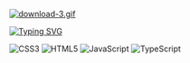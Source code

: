<!-- [![download-2.gif](https://i.postimg.cc/y8Bp7M5b/download-2.gif)](https://music.yandex.ru/users/akido-rus/playlists/1001) -->

<!-- [![Typing SVG](https://readme-typing-svg.demolab.com?font=Fira+Code&duration=10000&pause=100&color=3AF702&random=false&width=500&height=30&lines=The+Life+of+Coder;A+playlist+for+a+carefree+coding+session.)](https://music.yandex.ru/users/akido-rus/playlists/1001) -->

[![download-3.gif](https://i.postimg.cc/XN2LFZr4/download-3.gif)](https://music.yandex.ru/users/akido-rus/playlists/1001)

[![Typing SVG](https://readme-typing-svg.demolab.com?font=Fira+Code&duration=10000&pause=500&random=false&width=650&lines=Hi!+My+name+is+Oleg%2C+I+am+a+novice+Frontend+developer;currently+studying+at+the+cool+programming+school+;IT-INCUBATOR)](https://it-incubator.io/)

![CSS3](https://img.shields.io/badge/css3-%231572B6.svg?style=for-the-badge&logo=css3&logoColor=white)
![HTML5](https://img.shields.io/badge/html5-%23E34F26.svg?style=for-the-badge&logo=html5&logoColor=white)
![JavaScript](https://img.shields.io/badge/javascript-%23323330.svg?style=for-the-badge&logo=javascript&logoColor=%23F7DF1E)
![TypeScript](https://img.shields.io/badge/typescript-%23007ACC.svg?style=for-the-badge&logo=typescript&logoColor=white)


